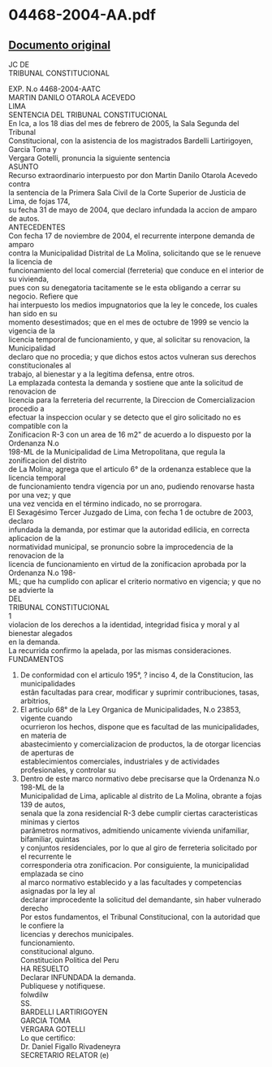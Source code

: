 
04468-2004-AA.pdf
=================
  
[Documento original](https://tc.gob.pe/jurisprudencia/2005/04468-2004-AA.pdf)  
---  
JC DE  
TRIBUNAL CONSTITUCIONAL  
  
EXP. N.o 4468-2004-AATC  
MARTIN DANILO OTAROLA ACEVEDO  
LIMA  
SENTENCIA DEL TRIBUNAL CONSTITUCIONAL  
En Ica, a los 18 dias del mes de febrero de 2005, la Sala Segunda del Tribunal  
Constitucional, con la asistencia de los magistrados Bardelli Lartirigoyen, Garcia Toma y  
Vergara Gotelli, pronuncia la siguiente sentencia  
ASUNTO  
Recurso extraordinario interpuesto por don Martin Danilo Otarola Acevedo contra  
la sentencia de la Primera Sala Civil de la Corte Superior de Justicia de Lima, de fojas 174,  
su fecha 31 de mayo de 2004, que declaro infundada la accion de amparo de autos.  
ANTECEDENTES  
Con fecha 17 de noviembre de 2004, el recurrente interpone demanda de amparo  
contra la Municipalidad Distrital de La Molina, solicitando que se le renueve la licencia de  
funcionamiento del local comercial (ferreteria) que conduce en el interior de su vivienda,  
pues con su denegatoria tacitamente se le esta obligando a cerrar su negocio. Refiere que  
hai interpuesto los medios impugnatorios que la ley le concede, los cuales han sido en su  
momento desestimados; que en el mes de octubre de 1999 se vencio la vigencia de la  
licencia temporal de funcionamiento, y que, al solicitar su renovacion, la Municipalidad  
declaro que no procedia; y que dichos estos actos vulneran sus derechos constitucionales al  
trabajo, al bienestar y a la legitima defensa, entre otros.  
La emplazada contesta la demanda y sostiene que ante la solicitud de renovacion de  
licencia para la ferreteria del recurrente, la Direccion de Comercializacion procedio a  
efectuar la inspeccion ocular y se detecto que el giro solicitado no es compatible con la  
Zonificacion R-3 con un area de 16 m2" de acuerdo a lo dispuesto por la Ordenanza N.o  
198-ML de la Municipalidad de Lima Metropolitana, que regula la zonificacion del distrito  
de La Molina; agrega que el articulo 6° de la ordenanza establece que la licencia temporal  
de funcionamiento tendra vigencia por un ano, pudiendo renovarse hasta por una vez; y que  
una vez vencida en el término indicado, no se prorrogara.  
El Sexagésimo Tercer Juzgado de Lima, con fecha 1 de octubre de 2003, declaro  
infundada la demanda, por estimar que la autoridad edilicia, en correcta aplicacion de la  
normatividad municipal, se pronuncio sobre la improcedencia de la renovacion de la  
licencia de funcionamiento en virtud de la zonificacion aprobada por la Ordenanza N.o 198-  
ML; que ha cumplido con aplicar el criterio normativo en vigencia; y que no se advierte la  
DEL  
TRIBUNAL CONSTITUCIONAL  
1  
violacion de los derechos a la identidad, integridad fisica y moral y al bienestar alegados  
en la demanda.  
La recurrida confirmo la apelada, por las mismas consideraciones.  
FUNDAMENTOS  
1. De conformidad con el articulo 195°, ? inciso 4, de la Constitucion, las municipalidades  
estân facultadas para crear, modificar y suprimir contribuciones, tasas, arbitrios,  
2. El articulo 68° de la Ley Organica de Municipalidades, N.o 23853, vigente cuando  
ocurrieron los hechos, dispone que es facultad de las municipalidades, en materia de  
abastecimiento y comercializacion de productos, la de otorgar licencias de aperturas de  
establecimientos comerciales, industriales y de actividades profesionales, y controlar su  
3. Dentro de este marco normativo debe precisarse que la Ordenanza N.o 198-ML de la  
Municipalidad de Lima, aplicable al distrito de La Molina, obrante a fojas 139 de autos,  
senala que la zona residencial R-3 debe cumplir ciertas caracteristicas minimas y ciertos  
parâmetros normativos, admitiendo unicamente vivienda unifamiliar, bifamiliar, quintas  
y conjuntos residenciales, por lo que al giro de ferreteria solicitado por el recurrente le  
corresponderia otra zonificacion. Por consiguiente, la municipalidad emplazada se cino  
al marco normativo establecido y a las facultades y competencias asignadas por la ley al  
declarar improcedente la solicitud del demandante, sin haber vulnerado derecho  
Por estos fundamentos, el Tribunal Constitucional, con la autoridad que le confiere la  
licencias y derechos municipales.  
funcionamiento.  
constitucional alguno.  
Constitucion Politica del Peru  
HA RESUELTO  
Declarar INFUNDADA la demanda.  
Publiquese y notifiquese.  
folwdilw  
SS.  
BARDELLI LARTIRIGOYEN  
GARCIA TOMA  
VERGARA GOTELLI  
Lo que certifico:  
Dr. Daniel Figallo Rivadeneyra  
SECRETARIO RELATOR (e)